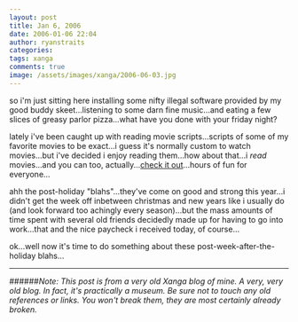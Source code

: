```yaml
---
layout: post
title: Jan 6, 2006
date: 2006-01-06 22:04
author: ryanstraits
categories:
tags: xanga
comments: true
image: /assets/images/xanga/2006-06-03.jpg
---
```


so i'm just sitting here installing some nifty illegal software provided by my good buddy skeet...listening to some darn fine music...and eating a few slices of greasy parlor pizza...what have you done with your friday night?

<!-- break -->

lately i've been caught up with reading movie scripts...scripts of some of my favorite movies to be exact...i guess it's normally custom to watch movies...but i've decided i enjoy reading them...how about that...i <em>read</em> movies...and you can too, actually...<a href="http://www.imsdb.com" target="_new">check it out</a>...hours of fun for everyone...

ahh the post-holiday "blahs"...they've come on good and strong this year...i didn't get the week off inbetween christmas and new years like i usually do (and look forward too achingly every season)...but the mass amounts of time spent with several old friends decidedly made up for having to go into work...that and the nice paycheck i received today, of course...

ok...well now it's time to do something about these post-week-after-the-holiday blahs...

---

######*Note: This post is from a very old Xanga blog of mine. A very, very old blog. In fact, it's practically a museum. Be sure not to touch any old references or links. You won't break them, they are most certainly already broken.*
